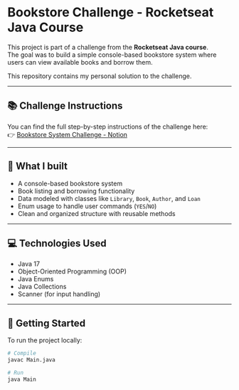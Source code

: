 # Bookstore Challenge - Rocketseat Java Course

This project is part of a challenge from the **Rocketseat Java course**.  
The goal was to build a simple console-based bookstore system where users can view available books and borrow them.

This repository contains my personal solution to the challenge.

---

## 📚 Challenge Instructions

You can find the full step-by-step instructions of the challenge here:  
👉 [Bookstore System Challenge - Notion](https://efficient-sloth-d85.notion.site/Desafio-Sistema-de-Livraria-5af3421be6384b4e87dcff80897e9efb)

---

## 🚀 What I built

- A console-based bookstore system
- Book listing and borrowing functionality
- Data modeled with classes like `Library`, `Book`, `Author`, and `Loan`
- Enum usage to handle user commands (`YES`/`NO`)
- Clean and organized structure with reusable methods

---

## 💻 Technologies Used

- Java 17
- Object-Oriented Programming (OOP)
- Java Enums
- Java Collections
- Scanner (for input handling)

---

## 🏁 Getting Started

To run the project locally:

```bash
# Compile
javac Main.java

# Run
java Main
